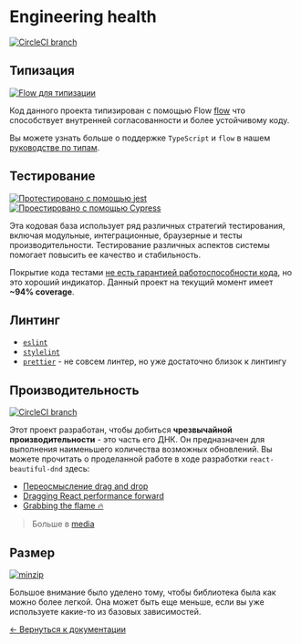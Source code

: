 # Engineering health

[![CircleCI branch](https://img.shields.io/circleci/project/github/atlassian/react-beautiful-dnd/master.svg)](https://circleci.com/gh/atlassian/react-beautiful-dnd/tree/master)

## Типизация

[![Flow для типизации](https://img.shields.io/badge/typed%20with-flow-brightgreen.svg?style=flat)](https://flow.org/)

Код данного проекта типизирован с помощью Flow [flow](https://flow.org) что способствует внутренней согласованности и более устойчивому коду.

Вы можете узнать больше о поддержке `TypeScript` и `flow` в нашем [руководстве по типам](/docs/guides/types.md).

## Тестирование

[![Протестировано с помощью jest](https://img.shields.io/badge/tested_with-jest-99424f.svg)](https://www.npmjs.com/package/react-beautiful-dnd) [![Проестировано с помощью Cypress](https://img.shields.io/badge/tested%20with-cypress-brightgreen.svg?style=flat)](https://www.cypress.io/)

Эта кодовая база использует ряд различных стратегий тестирования, включая модульные, интеграционные, браузерные и тесты производительности. Тестирование различных аспектов системы помогает повысить ее качество и стабильность.

Покрытие кода тестами [не есть гарантией работоспособности кода](https://stackoverflow.com/a/90021/1374236), но это хороший индикатор. Данный проект на текущий момент имеет **~94% coverage**.

## Линтинг

- [`eslint`](https://eslint.org/)
- [`stylelint`](https://github.com/stylelint/stylelint)
- [`prettier`](https://github.com/prettier/prettier) - не совсем линтер, но уже достаточно близок к линтингу

## Производительность

[![CircleCI branch](https://img.shields.io/badge/speed-blazing%20%F0%9F%94%A5-brightgreen.svg?style=flat)](https://circleci.com/gh/atlassian/react-beautiful-dnd/tree/master)

Этот проект разработан, чтобы добиться **чрезвычайной производительности** - это часть его ДНК. Он предназначен для выполнения наименьшего количества возможных обновлений. Вы можете прочитать о проделанной работе в ходе разработки `react-beautiful-dnd` здесь:

- [Переосмысление drag and drop](https://medium.com/@alexandereardon/rethinking-drag-and-drop-d9f5770b4e6b)
- [Dragging React performance forward](https://medium.com/@alexandereardon/dragging-react-performance-forward-688b30d40a33)
- [Grabbing the flame 🔥](https://medium.com/@alexandereardon/grabbing-the-flame-290c794fe852)

> Больше в [media](/docs/support/media.md)

## Размер

[![minzip](https://img.shields.io/bundlephobia/minzip/react-beautiful-dnd.svg)](https://www.npmjs.com/package/react-beautiful-dnd)

Большое внимание было уделено тому, чтобы библиотека была как можно более легкой. Она может быть еще меньше, если вы уже используете какие-то из базовых зависимостей.

[← Вернуться к документации](/README.md#documentation-)
